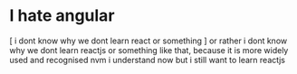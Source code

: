 # I hate angular 
[ i dont know why we dont learn react or something ]
or rather i dont know why we dont learn reactjs or something like that, because it is more widely used and recognised
nvm i understand now but i still want to learn reactjs
